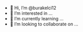 - 👋 Hi, I’m @burakelci12
- 👀 I’m interested in ...
- 🌱 I’m currently learning ...
- 💞️ I’m looking to collaborate on ...


<!---
burakelci12/burakelci12 is a ✨ special ✨ repository because its `README.md` (this file) appears on your GitHub profile.
You can click the Preview link to take a look at your changes.
--->
